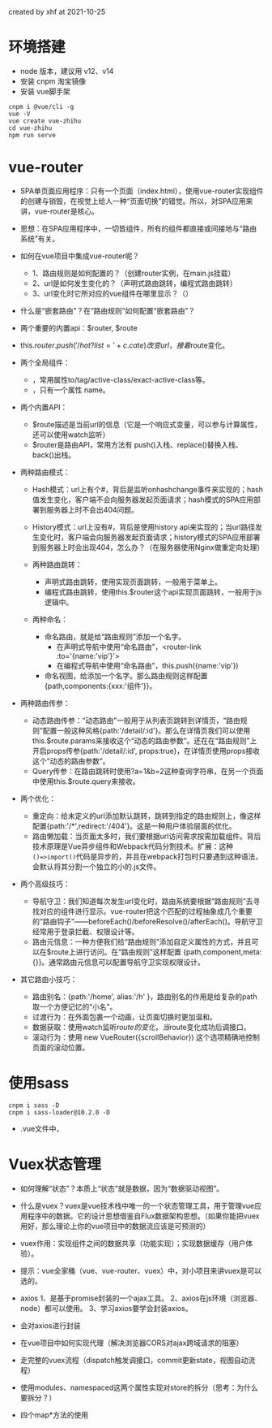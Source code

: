 created by xhf at 2021-10-25

# 环境搭建

- node 版本，建议用 v12、v14
- 安装 cnpm 淘宝镜像
- 安装 vue脚手架
```
cnpm i @vue/cli -g
vue -V
vue create vue-zhihu
cd vue-zhihu
npm run serve
```

# vue-router

- SPA单页面应用程序：只有一个页面（index.html），使用vue-router实现组件的创建与销毁，在视觉上给人一种“页面切换”的错觉。所以，对SPA应用来讲，vue-router是核心。
- 思想：在SPA应用程序中，一切皆组件，所有的组件都直接或间接地与“路由系统”有关。

- 如何在vue项目中集成vue-router呢？
  - 1、路由规则是如何配置的？（创建router实例，在main.js挂载）
  - 2、url是如何发生变化的？（声明式路由跳转，编程式路由跳转）
  - 3、url变化时它所对应的vue组件在哪里显示？（<router-view>）
- 什么是“嵌套路由”？在“路由规则”如何配置“嵌套路由”？
- 两个重要的内置api：$router, $route
- this.$router.push('/hot?list='+c.cate) 改变url，接着$route变化。


- 两个全局组件：
  - <router-link>，常用属性to/tag/active-class/exact-active-class等。
  - <router-view>，只有一个属性 name。

- 两个内置API：
  - $route描述是当前url的信息（它是一个响应式变量，可以参与计算属性，还可以使用watch监听）
  - $router是路由API，常用方法有 push()入栈、replace()替换入栈、back()出栈。

- 两种路由模式：
  - Hash模式：url上有个#，背后是监听onhashchange事件来实现的；hash值发生变化，客户端不会向服务器发起页面请求；hash模式的SPA应用部署到服务器上时不会出404问题。
  - History模式：url上没有#，背后是使用history api来实现的；当url路径发生变化时，客户端会向服务器发起页面请求；history模式的SPA应用部署到服务器上时会出现404，怎么办？（在服务器使用Nginx做重定向处理）

  - 两种路由跳转：
    - 声明式路由跳转，使用<router-link>实现页面跳转，一般用于菜单上。
    - 编程式路由跳转，使用this.$router这个api实现页面跳转，一般用于js逻辑中。

  - 两种命名：
    - 命名路由，就是给“路由规则”添加一个名字。
      - 在声明式导航中使用“命名路由”，<router-link :to='{name:'vip'}'>
      - 在编程式导航中使用“命名路由”，this.push({name:'vip'})
    - 命名视图，给<router-view name='xxx'>添加一个名字。那么路由规则这样配置{path,components:{xxx:'组件'}}。

- 两种路由传参：
  - 动态路由传参：“动态路由”一般用于从列表页跳转到详情页，“路由规则”配置一般这种风格{path:'/detail/:id'}。那么在详情页我们可以使用this.$route.params来接收这个“动态的路由参数”。还在在“路由规则”上开启props传参{path:'/detail/:id', props:true}，在详情页使用props接收这个“动态的路由参数”。
  - Query传参：在路由跳转时使用?a=1&b=2这种查询字符串，在另一个页面中使用this.$route.query来接收。

- 两个优化：
  - 重定向：给未定义的url添加默认跳转，跳转到指定的路由规则上，像这样配置{path:'/*',redirect:'/404'}。这是一种用户体验层面的优化。
  - 路由懒加载：当页面太多时，我们要根据url访问需求按需加载组件。背后技术原理是Vue异步组件和Webpack代码分割技术。扩展：这种`()=>import()`代码是异步的，并且在webpack打包时只要遇到这种语法，会默认将其分割一个独立的小的.js文件。

- 两个高级技巧：
  - 导航守卫：我们知道每次发生url变化时，路由系统要根据“路由规则”去寻找对应的组件进行显示。vue-router把这个匹配的过程抽象成几个重要的“路由钩子”——beforeEach()/beforeResolve()/afterEach()。导航守卫经常用于登录拦截、权限设计等。
  - 路由元信息：一种方便我们给“路由规则”添加自定义属性的方式，并且可以在$route上进行访问。在“路由规则”这样配置 {path,component,meta:{}}。通常路由元信息可以配置导航守卫实现权限设计。

- 其它路由小技巧：
  - 路由别名：{path:'/home', alias:'/h' }，路由别名的作用是给复杂的path取一个方便记忆的“小名”。
  - 过渡行为：在<router-view>外面包裹一个<transition>动画，让页面切换时更加温和。
  - 数据获取：使用watch监听$route的变化，当$route变化成功后调接口。
  - 滚动行为：使用 new VueRouter({scrollBehavior}) 这个选项精确地控制页面的滚动位置。

# 使用sass

```
cnpm i sass -D
cnpm i sass-loader@10.2.0 -D
```
- .vue文件中，<style lang='scss'></style>


# Vuex状态管理

- 如何理解“状态”？本质上“状态”就是数据，因为“数据驱动视图”。
- 什么是vuex？vuex是vue技术栈中唯一的一个状态管理工具，用于管理vue应用程序中的数据。它的设计思想借鉴自Flux数据架构思想。（如果你能把vuex用好，那么理论上你的vue项目中的数据流应该是可预测的）
- vuex作用：实现组件之间的数据共享（功能实现）；实现数据缓存（用户体验）。
- 提示：vue全家桶（vue、vue-router、vuex）中，对小项目来讲vuex是可以选的。

- axios
  1、是基于promise封装的一个ajax工具。
  2、axios在js环境（浏览器、node）都可以使用。
  3、学习axios要学会封装axios。

- 会对axios进行封装
- 在vue项目中如何实现代理（解决浏览器CORS对ajax跨域请求的阻塞）
- 走完整的vuex流程（dispatch触发调接口，commit更新state，视图自动流程）
- 使用modules、namespaced这两个属性实现对store的拆分（思考：为什么要拆分？）
- 四个map*方法的使用
